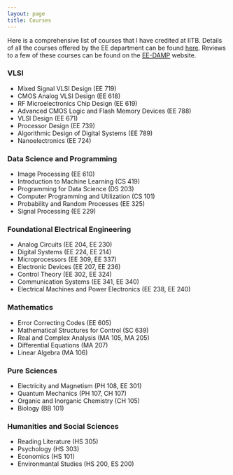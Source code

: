 ```yaml
---
layout: page
title: Courses
---
```


Here is a comprehensive list of courses that I have credited at IITB. Details of all the courses offered by the EE department can be found [here](https://www.ee.iitb.ac.in/web/academics/courses/). Reviews to a few of these courses can be found on the [EE-DAMP](https://dampeeiitb.wordpress.com/course-reviews/) website.

### VLSI
- Mixed Signal VLSI Design (EE 719)
- CMOS Analog VLSI Design (EE 618)
- RF Microelectronics Chip Design (EE 619)
- Advanced CMOS Logic and Flash Memory Devices (EE 788)
- VLSI Design (EE 671)
- Processor Design (EE 739)
- Algorithmic Design of Digital Systems (EE 789)
- Nanoelectronics (EE 724)

### Data Science and Programming
- Image Processing (EE 610)
- Introduction to Machine Learning (CS 419)
- Programming for Data Science (DS 203)
- Computer Programming and Utilization (CS 101)
- Probability and Random Processes (EE 325)
- Signal Processing (EE 229)

### Foundational Electrical Engineering
- Analog Circuits (EE 204, EE 230)
- Digital Systems (EE 224, EE 214)
- Microprocessors (EE 309, EE 337)
- Electronic Devices (EE 207, EE 236)
- Control Theory (EE 302, EE 324)
- Communication Systems (EE 341, EE 340)
- Electrical Machines and Power Electronics (EE 238, EE 240)

### Mathematics  
- Error Correcting Codes (EE 605)
- Mathematical Structures for Control (SC 639)
- Real and Complex Analysis (MA 105, MA 205)
- Differential Equations (MA 207)
- Linear Algebra (MA 106)

### Pure Sciences
- Electricity and Magnetism (PH 108, EE 301)
- Quantum Mechanics (PH 107, CH 107)
- Organic and Inorganic Chemistry (CH 105)
- Biology (BB 101)

### Humanities and Social Sciences
- Reading Literature (HS 305)
- Psychology (HS 303)
- Economics (HS 101)
- Environmantal Studies (HS 200, ES 200)


